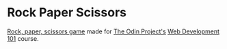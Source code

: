# Rock Paper Scissors
[Rock, paper, scissors game](https://sforber.github.io/rockpaperscissors) made for [The Odin Project's](https://www.theodinproject.com/) [Web Development 101](https://www.theodinproject.com/courses/web-development-101/lessons/rock-paper-scissors) course.
